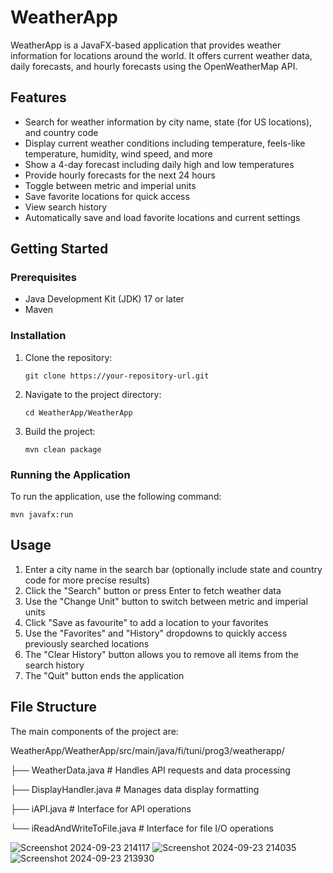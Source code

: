# WeatherApp

WeatherApp is a JavaFX-based application that provides weather information for locations around the world. It offers current weather data, daily forecasts, and hourly forecasts using the OpenWeatherMap API.

## Features

- Search for weather information by city name, state (for US locations), and country code
- Display current weather conditions including temperature, feels-like temperature, humidity, wind speed, and more
- Show a 4-day forecast including daily high and low temperatures
- Provide hourly forecasts for the next 24 hours
- Toggle between metric and imperial units
- Save favorite locations for quick access
- View search history
- Automatically save and load favorite locations and current settings

## Getting Started

### Prerequisites

- Java Development Kit (JDK) 17 or later
- Maven

### Installation

1. Clone the repository:
   ```
   git clone https://your-repository-url.git
   ```

2. Navigate to the project directory:
   ```
   cd WeatherApp/WeatherApp
   ```

3. Build the project:
   ```
   mvn clean package
   ```

### Running the Application

To run the application, use the following command: 
```
mvn javafx:run
```

## Usage

1. Enter a city name in the search bar (optionally include state and country code for more precise results)
2. Click the "Search" button or press Enter to fetch weather data
3. Use the "Change Unit" button to switch between metric and imperial units
4. Click "Save as favourite" to add a location to your favorites
5. Use the "Favorites" and "History" dropdowns to quickly access previously searched locations
6. The "Clear History" button allows you to remove all items from the search history
7. The "Quit" button ends the application

## File Structure

The main components of the project are:

WeatherApp/WeatherApp/src/main/java/fi/tuni/prog3/weatherapp/

├── WeatherData.java      # Handles API requests and data processing

├── DisplayHandler.java   # Manages data display formatting

├── iAPI.java             # Interface for API operations

└── iReadAndWriteToFile.java  # Interface for file I/O operations

![Screenshot 2024-09-23 214117](https://github.com/user-attachments/assets/20eefaf3-ce17-4501-b90b-0ccd39b9aaa8)
![Screenshot 2024-09-23 214035](https://github.com/user-attachments/assets/a2668c57-a467-4605-b3ed-eb957c9be706)
![Screenshot 2024-09-23 213930](https://github.com/user-attachments/assets/3de0e48d-bcec-4b17-8987-3db96ebe3fe7)
